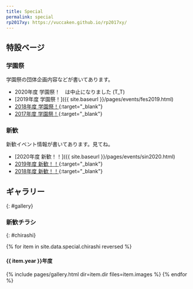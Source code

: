 ```yaml
---
title: Special
permalink: special
rp2017xy: https://vuccaken.github.io/rp2017xy/
---
```


## 特設ベージ

### 学園祭

学園祭の団体企画内容などが書いてあります。

- 2020年度 学園祭！　は中止になりました (T_T)
- [2019年度 学園祭！]({{ site.baseurl }}/pages/events/fes2019.html)
- [2018年度 学園祭！]({{page.rp2017xy}}/festival2018.html){:target="_blank"}
- [2017年度 学園祭！]({{page.rp2017xy}}/festival2017.html){:target="_blank"}

### 新歓

新歓イベント情報が書いてあります。見てね。

- [2020年度 新歓！！]({{ site.baseurl }}/pages/events/sin2020.html)
- [2019年度 新歓！！]({{page.rp2017xy}}/shinkan2019.html){:target="_blank"}
- [2018年度 新歓！！]({{page.rp2017xy}}/shinkan2018.html){:target="_blank"}


## ギャラリー
{: #gallery}

### 新歓チラシ
{: #chirashi}

{% for item in site.data.special.chirashi reversed %}
<h4>{{ item.year }}年度</h4>
  {% include pages/gallery.html dir=item.dir files=item.images %}
{% endfor %}
